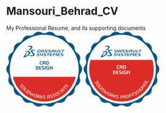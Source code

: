 # Mansouri_Behrad_CV
My Professional Resume, and its supporting documents
<img src="images/SOLIDWORKS Associate - CAD Design.png" width="200"> <img src="images/SOLIDWORKS Professional - CAD Design.png" width="200">
